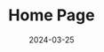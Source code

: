 ---
title: "Home Page"
date: 2024-03-25
type: landing


sections:

  - block: features
    content:
      title: Summary
      text: |
        **Expected Graduate from Chonbuk National University, Computer Science Department**  
        Languages: **Java, C, C++, Python, JavaScript, HTML, C#**

        ### Project Experience
        - Blog platform development: Implemented comment functionality, search feature, and user profile registration
        - To-Do List app development: Implemented functionality for adding, deleting, and editing tasks
    design:
      background_color: "#e6f7ff"
      padding: "50px"

  - block: features
    content:
      title: Introduction
      text: |
        ### Personal Information
        **Gender:** Male  
        **Age:** 22  
        **Student ID:** 2020

        ### School Information
        I am currently studying at Chonbuk National University.  
        [Chonbuk National University Website](https://www.jbnu.ac.kr/kor/){:target="_blank"}

        ### Hobbies
        My hobbies are table tennis, skiing, and gaming.
    design:
      background_color: "#f0f8ff"
      padding: "50px"

  - block: slider
    content:
      slides:
        - image: /static/images/slider1.jpg
        - image: /static/images/slider2.jpg
        - image: /static/images/slider3.jpg
    design:
      slide_height: '1000px'
      is_fullscreen: false
      loop: true
      interval: 3000
      arrows: true
      autoplay: true

  - block: features
    content:
      title: Education and Learning Courses
      text: |
        ### Web Service Design
        Studying the structure and design of web services, and system architecture.

        ### Computer Graphics
        Learning 3D modeling and rendering techniques through theory and practice in computer graphics.

        ### Software Engineering
        Learning about software development processes, maintenance, and project management methodologies.

        ### Information Retrieval
        Studying the design of efficient information retrieval systems and related algorithms.
    design:
      background_color: "#ffffff"
      padding: "50px"

  - block: features
    content:
      title: Projects
      text: |
        ### News Article Auto-Crawling Project
        Developed a system that automatically collects and analyzes news articles using Python and BeautifulSoup.

        ### Bulletin Board Project
        Implemented a bulletin board system where users can register, edit, and delete posts, including user authentication and authorization features.

        ### To-Do List Management Application
        Developed a mobile application with features for adding, deleting, and editing tasks in a to-do list.
    design:
      background_color: "#f0f8ff"
      padding: "50px"

---